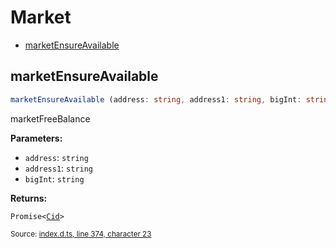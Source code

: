 <!-- Code generated by github.com/filecoin-shipyard/js-lotus-client/docgen. DO NOT EDIT. -->
# Market



* [marketEnsureAvailable](market.md#marketensureavailable)

## marketEnsureAvailable

```ts
marketEnsureAvailable (address: string, address1: string, bigInt: string): Promise<Cid>
```

marketFreeBalance

**Parameters:**

* `address`: <code>string</code>
* `address1`: <code>string</code>
* `bigInt`: <code>string</code>

**Returns:**

<code>Promise&lt;<a href="../types.md#cid">Cid</a>&gt;</code>

<small>Source: [index.d.ts, line 374, character 23](https://github.com/filecoin-shipyard/js-lotus-client-rpc/blob/master/index.d.ts#L374)</small>
